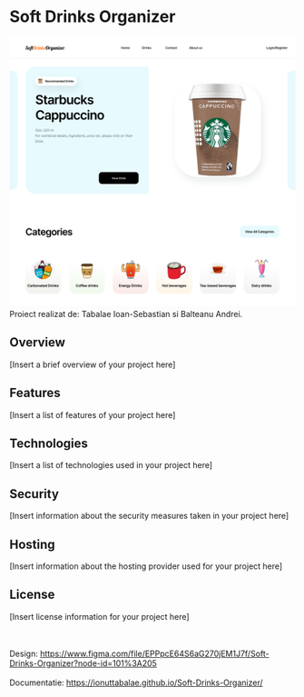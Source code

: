 # Soft Drinks Organizer 
![SoftDrinkOrganizer](HomePage.png)
Proiect realizat de: Tabalae Ioan-Sebastian si Balteanu Andrei.
## Overview

[Insert a brief overview of your project here]

## Features

[Insert a list of features of your project here]

## Technologies

[Insert a list of technologies used in your project here]

## Security

[Insert information about the security measures taken in your project here]

## Hosting

[Insert information about the hosting provider used for your project here]

## License

[Insert license information for your project here]

\
\
Design: https://www.figma.com/file/EPPpcE64S6aG270jEM1J7f/Soft-Drinks-Organizer?node-id=101%3A205 \
\
Documentatie: https://ionuttabalae.github.io/Soft-Drinks-Organizer/
